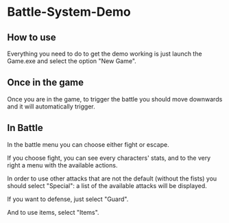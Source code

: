 # Battle-System-Demo

## How to use
Everything you need to do to get the demo working is just launch the Game.exe and select the option "New Game".

## Once in the game
Once you are in the game, to trigger the battle you should move downwards and it will automatically trigger.

## In Battle
In the battle menu you can choose either fight or escape.

If you choose fight, you can see every characters' stats, and to the very right a menu with the available actions.

In order to use other attacks that are not the default (without the fists) you should select "Special": a list of the available attacks will be displayed.

If you want to defense, just select "Guard".

And to use items, select "Items".


